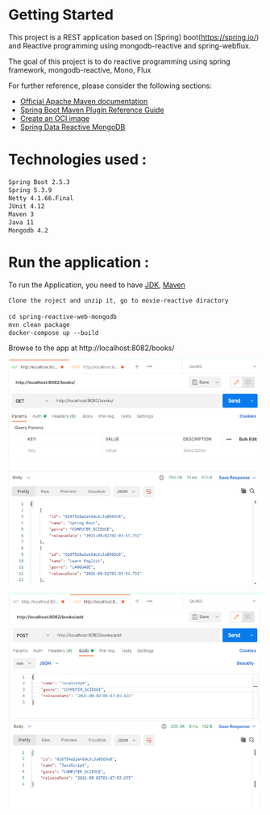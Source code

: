 # Getting Started

This project is a REST application based on [Spring] boot(https://spring.io/) and Reactive programming using mongodb-reactive and spring-webflux.

The goal of this project is to do reactive programming using spring framework, mongodb-reactive, Mono, Flux

For further reference, please consider the following sections:

* [Official Apache Maven documentation](https://maven.apache.org/guides/index.html)
* [Spring Boot Maven Plugin Reference Guide](https://docs.spring.io/spring-boot/docs/2.5.3/maven-plugin/reference/html/)
* [Create an OCI image](https://docs.spring.io/spring-boot/docs/2.5.3/maven-plugin/reference/html/#build-image)
* [Spring Data Reactive MongoDB](https://docs.spring.io/spring-boot/docs/2.5.3/reference/htmlsingle/#boot-features-mongodb)


# Technologies used :
    Spring Boot 2.5.3
    Spring 5.3.9
    Netty 4.1.66.Final
    JUnit 4.12
    Maven 3
    Java 11
    Mongodb 4.2
    
  
# Run the application :

To run the Application, you need to have [JDK](http://www.oracle.com/technetwork/java/javase/downloads/index.html), [Maven](https://maven.apache.org/) 

```
Clone the roject and unzip it, go to movie-reactive diractory

cd spring-reactive-web-mongodb
mvn clean package
docker-compose up --build
```


Browse to the app at http://localhost:8082/books/
 
![all-books](./assets/README-1627870439009.png)


![add-book](./assets/README-1627870517807.png)



